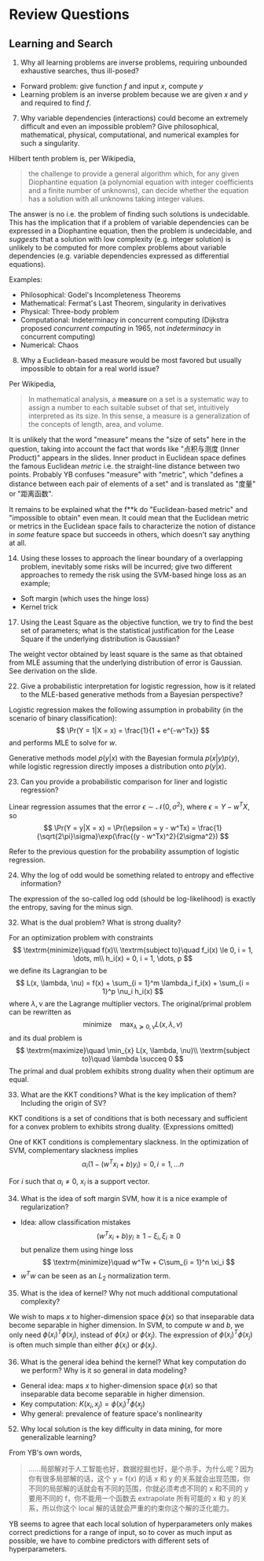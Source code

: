 # Review Questions

## Learning and Search

1. Why all learning problems are inverse problems, requiring unbounded exhaustive searches, thus ill-posed?

- Forward problem: give function $f$ and input $x$, compute $y$
- Learning problem is an inverse problem because we are given $x$ and $y$ and required to find $f$.

7. Why variable dependencies (interactions) could become an extremely difficult and even an impossible problem? Give philosophical, mathematical, physical, computational, and numerical examples for such a singularity.

Hilbert tenth problem is, per Wikipedia,

> the challenge to provide a general algorithm which, for any given Diophantine equation (a polynomial equation with integer coefficients and a finite number of unknowns), can decide whether the equation has a solution with all unknowns taking integer values.

The answer is no i.e. the problem of finding such solutions is undecidable. This has the implication that if a problem of variable dependencies can be expressed in a Diophantine equation, then the problem is undecidable, and *suggests* that a solution with low complexity (e.g. integer solution) is unlikely to be computed for more complex problems about variable dependencies (e.g. variable dependencies expressed as differential equations).

Examples:

- Philosophical: Godel's Incompleteness Theorems
- Mathematical: Fermat's Last Theorem, singularity in derivatives
- Physical: Three-body problem
- Computational: Indeterminacy in concurrent computing (Dijkstra proposed *concurrent computing* in 1965, not *indeterminacy* in concurrent computing)
- Numerical: Chaos

8. Why a Euclidean-based measure would be most favored but usually impossible to obtain for a real world issue?

Per Wikipedia,

> In mathematical analysis, a **measure** on a set is a systematic way to assign a number to each suitable subset of that set, intuitively interpreted as its size. In this sense, a measure is a generalization of the concepts of length, area, and volume.

It is unlikely that the word "measure" means the "size of sets" here in the question, taking into account the fact that words like "点积与测度 (Inner Product)" appears in the slides. Inner product in Euclidean space defines the famous Euclidean *metric* i.e. the straight-line distance between two points. Probably YB confuses "measure" with "metric", which "defines a distance between each pair of elements of a set" and is translated as "度量" or "距离函数".

It remains to be explained what the f\*\*k do "Euclidean-based metric" and "impossible to obtain" even mean. It could mean that the Euclidean metric or metrics in the Euclidean space fails to characterize the notion of distance in *some* feature space but succeeds in others, which doesn't say anything at all.

14. Using these losses to approach the linear boundary of a overlapping problem, inevitably some risks will be incurred; give two different approaches to remedy the risk using the SVM-based hinge loss as an example;

- Soft margin (which uses the hinge loss)
- Kernel trick

17. Using the Least Square as the objective function, we try to find the best set of parameters; what is the statistical justification for the Lease Square if the underlying distribution is Gaussian?

The weight vector obtained by least square is the same as that obtained from MLE assuming that the underlying distribution of error is Gaussian. See derivation on the slide.

22. Give a probabilistic interpretation for logistic regression, how is it related to the MLE-based generative methods from a Bayesian perspective?

Logistic regression makes the following assumption in probability (in the scenario of binary classification):
$$
    \Pr(Y = 1|X = x) = \frac{1}{1 + e^{-w^Tx}}
$$
and performs MLE to solve for $w$.

Generative methods model $p(y|x)$ with the Bayesian formula $p(x|y)p(y)$, while logistic regression directly imposes a distribution onto $p(y|x)$.

23. Can you provide a probabilistic comparison for liner and logistic regression?

Linear regression assumes that the error $\epsilon \sim \mathcal{N}(0, \sigma^2)$, where $\epsilon = Y - w^TX$, so
$$
    \Pr(Y = y|X = x) = \Pr(\epsilon = y - w^Tx) = \frac{1}{\sqrt{2\pi}\sigma}\exp(\frac{(y - w^Tx)^2}{2\sigma^2})
$$

Refer to the previous question for the probability assumption of logistic regression.

24. Why the log of odd would be something related to entropy and effective information?

The expression of the so-called log odd (should be log-likelihood) is exactly the entropy, saving for the minus sign.

32. What is the dual problem? What is strong duality?

For an optimization problem with constraints
$$
    \textrm{minimize}\quad f(x)\\
    \textrm{subject to}\quad f_i(x) \le 0, i = 1, \dots, m\\
    h_i(x) = 0, i = 1, \dots, p
$$
we define its Lagrangian to be
$$
    L(x, \lambda, \nu) = f(x) + \sum_{i = 1}^m \lambda_i f_i(x) + \sum_{i = 1}^p \nu_i h_i(x)
$$
where $\lambda, \nu$ are the Lagrange multiplier vectors. The original/primal problem can be rewritten as
$$
    \textrm{minimize}\quad \max_{\lambda \succeq 0, \nu} L(x, \lambda, \nu)
$$
and its dual problem is
$$
    \textrm{maximize}\quad \min_{x} L(x, \lambda, \nu)\\
    \textrm{subject to}\quad \lambda \succeq 0
$$
The primal and dual problem exhibits strong duality when their optimum are equal.

33. What are the KKT conditions? What is the key implication of them? Including the origin of SV?

KKT conditions is a set of conditions that is both necessary and sufficient for a convex problem to exhibits strong duality. (Expressions omitted)

One of KKT conditions is complementary slackness. In the optimization of SVM, complementary slackness implies
$$
    \alpha_i(1 - (w^Tx_i + b)y_i) = 0, i = 1, \dots n
$$

For $i$ such that $\alpha_i \ne 0$, $x_i$ is a support vector.

34. What is the idea of soft margin SVM, how it is a nice example of regularization?

- Idea: allow classification mistakes
    $$
        (w^Tx_i + b)y_i \ge 1 - \xi_i,\, \xi_i \ge 0
    $$
    but penalize them using hinge loss
    $$
        \textrm{minimize}\quad w^Tw + C\sum_{i = 1}^n \xi_i
    $$
- $w^Tw$ can be seen as an $L_2$ normalization term.

35.  What is the idea of kernel? Why not much additional computational complexity?

We wish to maps $x$ to higher-dimension space $\phi(x)$ so that inseparable data become separable in higher dimension. In SVM, to compute $w$ and $b$, we only need $\phi(x_i)^T\phi(x_j)$, instead of $\phi(x_i)$ or $\phi(x_j)$. The expression of $\phi(x_i)^T\phi(x_j)$ is often much simple than either $\phi(x_i)$ or $\phi(x_j)$.

36. What is the general idea behind the kernel? What key computation do we perform? Why is it so general in data modeling?

- General idea: maps $x$ to higher-dimension space $\phi(x)$ so that inseparable data become separable in higher dimension.
- Key computation: $K(x_i, x_j) = \phi(x_i)^T\phi(x_j)$
- Why general: prevalence of feature space's nonlinearity 

52. Why local solution is the key difficulty in data mining, for more generalizable learning?

From YB's own words,

> ……局部解对于人工智能也好，数据挖掘也好，是个杀手。为什么呢？因为你有很多局部解的话，这个 y = f(x) 的话 x 和 y 的关系就会出现范围，你不同的局部解的话就会有不同的范围，你就必须考虑不同的 x 和不同的 y 要用不同的 f，你不能用一个函数去 extrapolate 所有可能的 x 和 y 的关系，所以你这个 local 解的话就会严重的约束你这个解的泛化能力。

YB seems to agree that each local solution of hyperparameters only makes correct predictions for a range of input, so to cover as much input as possible, we have to combine predictors with different sets of hyperparameters.
